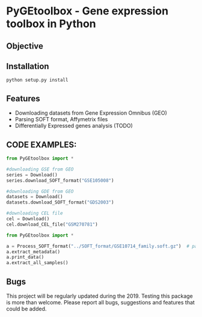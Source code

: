 # PyGEtoolbox - Gene expression toolbox in Python

## Objective


## Installation

    python setup.py install

## Features

- Downloading datasets from Gene Expression Omnibus (GEO)
- Parsing SOFT format, Affymetrix files
- Differentially Expressed genes analysis (TODO)

## CODE EXAMPLES:

```python
from PyGEtoolbox import *

#downloading GSE from GEO
series = Download()
series.download_SOFT_format("GSE105008") 

#downloading GDE from GEO
datasets = Download()
datasets.download_SOFT_format("GDS2003") 

#downloading CEL file
cel = Download()
cel.download_CEL_file("GSM270781")
```

```python
from PyGEtoolbox import *

a = Process_SOFT_format("../SOFT_format/GSE10714_family.soft.gz")  # path to the raw data
a.extract_metadata()
a.print_data()
a.extract_all_samples()
```

## Bugs

This project will be regularly updated during the 2019. Testing this package is more than welcome. 
Please report all bugs, suggestions and features that could be added.